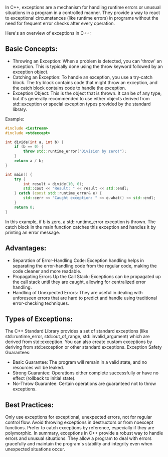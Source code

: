 
In C++, exceptions are a mechanism for handling runtime errors or unusual situations in a program in a controlled manner. They provide a way to react to exceptional circumstances (like runtime errors) in programs without the need for frequent error checks after every operation.

Here's an overview of exceptions in C++:

## Basic Concepts:

+ Throwing an Exception: When a problem is detected, you can 'throw' an exception. This is typically done using the throw keyword followed by an exception object.
+ Catching an Exception: To handle an exception, you use a try-catch block. The try block contains code that might throw an exception, and the catch block contains code to handle the exception.
+ Exception Object: This is the object that is thrown. It can be of any type, but it's generally recommended to use either objects derived from std::exception or special exception types provided by the standard library.

Example:

```cpp
#include <iostream>
#include <stdexcept>

int divide(int a, int b) {
    if (b == 0) {
        throw std::runtime_error("Division by zero!");
    }
    return a / b;
}

int main() {
    try {
        int result = divide(10, 0);
        std::cout << "Result: " << result << std::endl;
    } catch (const std::runtime_error& e) {
        std::cerr << "Caught exception: " << e.what() << std::endl;
    }
    return 0;
}
```

In this example, if b is zero, a std::runtime_error exception is thrown. The catch block in the main function catches this exception and handles it by printing an error message.

## Advantages:

+ Separation of Error-Handling Code: Exception handling helps in separating the error-handling code from the regular code, making the code cleaner and more readable.
+ Propagating Errors Up the Call Stack: Exceptions can be propagated up the call stack until they are caught, allowing for centralized error handling.
+ Handling of Unexpected Errors: They are useful in dealing with unforeseen errors that are hard to predict and handle using traditional error-checking techniques.

## Types of Exceptions:

The C++ Standard Library provides a set of standard exceptions (like std::runtime_error, std::out_of_range, std::invalid_argument) which are derived from std::exception.
You can also create custom exceptions by deriving from std::exception or other standard exceptions.
Exception Safety Guarantees:

+ Basic Guarantee: The program will remain in a valid state, and no resources will be leaked.
+ Strong Guarantee: Operations either complete successfully or have no effect (rollback to initial state).
+ No-Throw Guarantee: Certain operations are guaranteed not to throw exceptions.

## Best Practices:

Only use exceptions for exceptional, unexpected errors, not for regular control flow.
Avoid throwing exceptions in destructors or from noexcept functions.
Prefer to catch exceptions by reference, especially if they are polymorphic.
In summary, exceptions in C++ provide a robust way to handle errors and unusual situations. They allow a program to deal with errors gracefully and maintain the program's stability and integrity even when unexpected situations occur.

